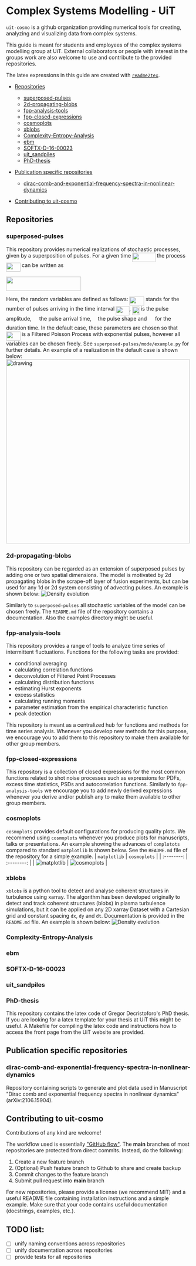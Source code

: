 # Complex Systems Modelling - UiT 

`uit-cosmo` is a github organization providing numerical tools for creating, analyzing and visualizing data from complex systems. 

This guide is meant for students and employees of the complex systems modelling group at UiT. External collaborators or people with interest in the groups work are also welcome to use and contribute to the provided repositories. 

The latex expressions in this guide are created with [`readme2tex`](https://github.com/leegao/readme2tex). 

- [Repositories](#repos)
    - [superposed-pulses](#superposed-pulses)
    - [2d-propagating-blobs ](#2d-propagating-blobs)
    - [fpp-analysis-tools](#fpp-analysis-tools)
    - [fpp-closed-expressions ](#fpp-closed-expressions)
    - [cosmoplots](#cosmoplots)
    - [xblobs](#xblobs)
    - [Complexity-Entropy-Analysis](#Complexity-Entropy-Analysis)
    - [ebm](#ebm)
    - [SOFTX-D-16-00023](#SOFTX-D-16-00023)
    - [uit_sandpiles](#uit_sandpiles)
    - [PhD-thesis](#PhD-thesis)

- [Publication specific repositories](#pub-repos)
    - [dirac-comb-and-exponential-frequency-spectra-in-nonlinear-dynamics](#dirac) 
- [Contributing to uit-cosmo ](#contributing)


## Repositories<a name="repos"></a>
### superposed-pulses<a name="superposed-pulses"></a>
This repository provides numerical realizations of stochastic processes, given by a superposition of pulses. For a given time <img src="svgs/8276c082cf9acef511891f138a922f74.svg?invert_in_darkmode" align=middle width=62.57408684999999pt height=24.65753399999998pt/> the process <img src="svgs/e92792f813c381b733318ac43a2728b7.svg?invert_in_darkmode" align=middle width=38.68165454999999pt height=24.65753399999998pt/> can be written as

<img src="svgs/98a5b4c5d09f47ace9e1894bbd96feab.svg?invert_in_darkmode" align=middle width=204.40029884999998pt height=37.80850590000001pt/>

Here, the random variables are defined as follows: <img src="svgs/10a4a3cc50840a98449846ec6934c3ee.svg?invert_in_darkmode" align=middle width=39.81174449999999pt height=24.65753399999998pt/> stands for the number of pulses arriving in the time interval <img src="svgs/aab0f08201b211261f795050337fa8df.svg?invert_in_darkmode" align=middle width=36.54685154999999pt height=24.65753399999998pt/>, <img src="svgs/1f0aa5770083d7bade7ac8aafcbfc008.svg?invert_in_darkmode" align=middle width=19.594827449999993pt height=22.465723500000017pt/> is the pulse amplitude, <img src="svgs/509bf7d4f0f63616580a39c4ed8b527d.svg?invert_in_darkmode" align=middle width=13.20212684999999pt height=20.221802699999984pt/> the pulse arrival time, <img src="svgs/f50853d41be7d55874e952eb0d80c53e.svg?invert_in_darkmode" align=middle width=9.794543549999991pt height=22.831056599999986pt/> the pulse shape and <img src="svgs/b222131e5e48239edd846762f39f9c93.svg?invert_in_darkmode" align=middle width=14.44641824999999pt height=14.15524440000002pt/> for the duration time. In the default case, these parameters are chosen so that <img src="svgs/e92792f813c381b733318ac43a2728b7.svg?invert_in_darkmode" align=middle width=38.68165454999999pt height=24.65753399999998pt/> is a Filtered Poisson Process with exponential pulses, however all variables can be chosen freely. See `superposed-pulses/mode/example.py` for further details. An example of a realization in the default case is shown below:
<img src="assets/fpp.png" alt="drawing" width="500"/>

### 2d-propagating-blobs<a name="2d-propagating-blobs"></a>

This repository can be regarded as an extension of superposed pulses by adding one or two spatial dimensions. The model is motivated by 2d propagating blobs in the scrape-off layer of fusion experiments, but can be used for any 1d or 2d system consisting of advecting pulses. An example is shown below:
![Density evolution](assets/2d_blobs.gif ) 

Similarly to `superposed-pulses` all stochastic variables of the model can be chosen freely. The `README.md` file of the repository contains a documentation. Also the examples directory might be useful.
### fpp-analysis-tools<a name="fpp-analysis-tools"></a>
This repository provides a range of tools to analyze time series of intermittent fluctuations. Functions for the following tasks are provided:
- conditional averaging
- calculating correlation functions 
- deconvolution of Filtered Point Processes
- calculating distribution functions
- estimating Hurst exponents
- excess statistics 
- calculating running moments
- parameter estimation from the empirical characteristic function
- peak detection

This repository is meant as a centralized hub for functions and methods for time series analysis. Whenever you develop new methods for this purpose, we encourage you to add them to this repository to make them available for other group members. 
### fpp-closed-expressions <a name ="fpp-closed-expressions"></a>
This repository is a collection of closed expressions for the most common functions related to shot noise processes such as expressions for PDFs, excess time statistics, PSDs and autocorrelation functions. Similarly to `fpp-analysis-tools` we encourage you to add newly derived expressions whenever you derive and/or publish any to make them available to other group members. 
### cosmoplots <a name ="cosmoplots"></a>
`cosmoplots` provides default configurations for producing quality plots. We recommend using `cosmoplots` whenever you produce plots for manuscripts, talks or presentations. An example showing the advances of `complotots` compared to standard `matplotlib` is shown below. See the `README.md` file of the repository for a simple example.
| `matplotlib` | `cosmoplots` |
| :--------: | :--------: |
| ![matplotlib](./assets/matplotlib.png) | ![cosmoplots](./assets/cosmoplots.png) |
### xblobs<a name ="xblobs"></a>
`xblobs` is a python tool to detect and analyse coherent structures in turbulence using xarray. The algorithm has been developed originally to detect and track coherent structures (blobs) in plasma turbulence simulations, but it can be applied on any 2D xarray Dataset with a Cartesian grid and constant spacing `dx`, `dy` and `dt`. Documentation is provided in the `README.md` file. An example is shown below:
![Density evolution](assets/turbulence_blobs.gif ) 

### Complexity-Entropy-Analysis<a name ="Complexity-Entropy-Analysis"></a>
### ebm<a name ="ebm"></a>
### SOFTX-D-16-00023<a name ="SOFTX-D-16-00023"></a>
### uit_sandpiles<a name ="uit_sandpiles"></a>
### PhD-thesis<a name ="PhD-thesis "></a>
This repository contains the latex code of Gregor Decristoforo's PhD thesis. If you are looking for a latex template for your thesis at UiT this might be useful. A Makefile for compiling the latex code and instructions how to access the front page from the UiT website are provided. 

 ## Publication specific repositories<a name="pub-repos"></a>
### dirac-comb-and-exponential-frequency-spectra-in-nonlinear-dynamics<a name="dirac"></a>
Repository containing scripts to generate and plot data used in Manuscript "Dirac comb and exponential frequency spectra in nonlinear dynamics" (arXiv:2106.15904).

 ## Contributing to uit-cosmo<a name="contributing"></a>
Contributions of any kind are welcome!

The workflow used is essentially ["GitHub flow"](https://docs.github.com/en/get-started/quickstart/github-flow). The **main** branches of most repositories are protected from direct commits. Instead, do the following:
1. Create a new feature branch
2. (Optional) Push feature branch to Github to share and create backup
3. Commit changes to the feature branch
4. Submit pull request into **main** branch 

For new repositories, please provide a license (we recommend MIT) and a useful README file containing installation instructions and a simple example. Make sure that your code contains useful documentation (docstrings, examples, etc.).

## TODO list:
- [ ] unify naming conventions across repositories
- [ ] unify documentation across repositories
- [ ] provide tests for all repositories

